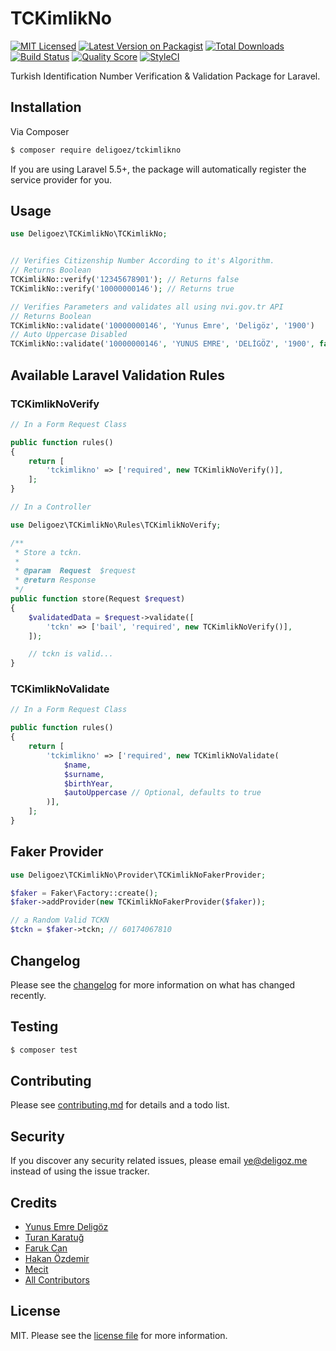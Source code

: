 # TCKimlikNo

[![MIT Licensed][ico-license]](license.md)
[![Latest Version on Packagist][ico-version]][link-packagist]
[![Total Downloads][ico-downloads]][link-downloads]
[![Build Status][ico-travis]][link-travis]
[![Quality Score][ico-scrutinizer]][link-scrutinizer]
[![StyleCI][ico-styleci]][link-styleci]

Turkish Identification Number Verification & Validation Package for Laravel.

## Installation

Via Composer

``` bash
$ composer require deligoez/tckimlikno
```

If you are using Laravel 5.5+, the package will automatically register the service provider for you.

## Usage

``` php
use Deligoez\TCKimlikNo\TCKimlikNo;


// Verifies Citizenship Number According to it's Algorithm.
// Returns Boolean
TCKimlikNo::verify('12345678901'); // Returns false
TCKimlikNo::verify('10000000146'); // Returns true

// Verifies Parameters and validates all using nvi.gov.tr API
// Returns Boolean
TCKimlikNo::validate('10000000146', 'Yunus Emre', 'Deligöz', '1900')
// Auto Uppercase Disabled
TCKimlikNo::validate('10000000146', 'YUNUS EMRE', 'DELİGÖZ', '1900', false)
```

## Available Laravel Validation Rules

### TCKimlikNoVerify

```php
// In a Form Request Class

public function rules()
{
    return [
        'tckimlikno' => ['required', new TCKimlikNoVerify()],
    ];
}
```

```php
// In a Controller

use Deligoez\TCKimlikNo\Rules\TCKimlikNoVerify;

/**
 * Store a tckn.
 *
 * @param  Request  $request
 * @return Response
 */
public function store(Request $request)
{
    $validatedData = $request->validate([
        'tckn' => ['bail', 'required', new TCKimlikNoVerify()],
    ]);

    // tckn is valid...
}
```

### TCKimlikNoValidate

```php
// In a Form Request Class

public function rules()
{
    return [
        'tckimlikno' => ['required', new TCKimlikNoValidate(
            $name,
            $surname,
            $birthYear,
            $autoUppercase // Optional, defaults to true
        )],
    ];
}
```

## Faker Provider

```php
use Deligoez\TCKimlikNo\Provider\TCKimlikNoFakerProvider;

$faker = Faker\Factory::create();
$faker->addProvider(new TCKimlikNoFakerProvider($faker));

// a Random Valid TCKN
$tckn = $faker->tckn; // 60174067810 
```

## Changelog

Please see the [changelog](changelog.md) for more information on what has changed recently.

## Testing

``` bash
$ composer test
```

## Contributing

Please see [contributing.md](contributing.md) for details and a todo list.

## Security

If you discover any security related issues, please email ye@deligoz.me instead of using the issue tracker.

## Credits

- [Yunus Emre Deligöz][link-author]
- [Turan Karatuğ](https://github.com/tkaratug)
- [Faruk Can](https://github.com/frkcn)
- [Hakan Özdemir](https://github.com/hozdemir)
- [Mecit](https://github.com/Mecit)
- [All Contributors][link-contributors]

## License

MIT. Please see the [license file](license.md) for more information.

[ico-version]: https://img.shields.io/packagist/v/deligoez/tckimlikno.svg?style=flat-square
[ico-license]: https://img.shields.io/badge/license-MIT-brightgreen.svg?style=flat-square
[ico-downloads]: https://img.shields.io/packagist/dt/deligoez/tckimlikno.svg?style=flat-square
[ico-travis]: https://img.shields.io/travis/deligoez/tckimlikno/master.svg?style=flat-square
[ico-styleci]: https://styleci.io/repos/193854934/shield
[ico-scrutinizer]: https://img.shields.io/scrutinizer/g/deligoez/tckimlikno.svg?style=flat-square

[link-packagist]: https://packagist.org/packages/deligoez/tckimlikno
[link-downloads]: https://packagist.org/packages/deligoez/tckimlikno
[link-travis]: https://travis-ci.org/deligoez/tckimlikno
[link-styleci]: https://styleci.io/repos/193854934
[link-scrutinizer]: https://scrutinizer-ci.com/g/deligoez/tckimlikno
[link-author]: https://github.com/deligoez
[link-contributors]: ../../contributors
